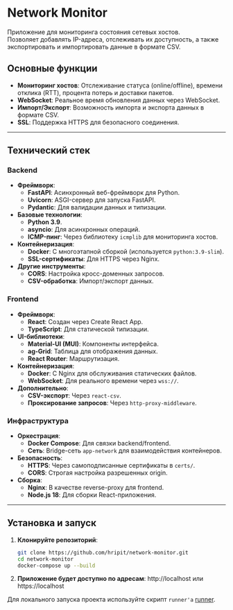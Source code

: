 # Network Monitor

Приложение для мониторинга состояния сетевых хостов.  
Позволяет добавлять IP-адреса, отслеживать их доступность, а также экспортировать и импортировать данные в формате CSV.

## Основные функции

- **Мониторинг хостов**: Отслеживание статуса (online/offline), времени отклика (RTT), процента потерь и доставки пакетов.
- **WebSocket**: Реальное время обновления данных через WebSocket.
- **Импорт/Экспорт**: Возможность импорта и экспорта данных в формате CSV.
- **SSL**: Поддержка HTTPS для безопасного соединения.

---

## Технический стек

### Backend
- **Фреймворк**:
  - **FastAPI**: Асинхронный веб-фреймворк для Python.
  - **Uvicorn**: ASGI-сервер для запуска FastAPI.
  - **Pydantic**: Для валидации данных и типизации.
- **Базовые технологии**:
  - **Python 3.9**.
  - **asyncio**: Для асинхронных операций.
  - **ICMP-пинг**: Через библиотеку `icmplib` для мониторинга хостов.
- **Контейнеризация**:
  - **Docker**: С многоэтапной сборкой (используется `python:3.9-slim`).
  - **SSL-сертификаты**: Для HTTPS через Nginx.
- **Другие инструменты**:
  - **CORS**: Настройка кросс-доменных запросов.
  - **CSV-обработка**: Импорт/экспорт данных.

### Frontend
- **Фреймворк**:
  - **React**: Создан через Create React App.
  - **TypeScript**: Для статической типизации.
- **UI-библиотеки**:
  - **Material-UI (MUI)**: Компоненты интерфейса.
  - **ag-Grid**: Таблица для отображения данных.
  - **React Router**: Маршрутизация.
- **Контейнеризация**:
  - **Docker**: С Nginx для обслуживания статических файлов.
  - **WebSocket**: Для реального времени через `wss://`.
- **Дополнительно**:
  - **CSV-экспорт**: Через `react-csv`.
  - **Проксирование запросов**: Через `http-proxy-middleware`.

### Инфраструктура
- **Оркестрация**:
  - **Docker Compose**: Для связки backend/frontend.
  - **Сеть**: Bridge-сеть `app-network` для взаимодействия контейнеров.
- **Безопасность**:
  - **HTTPS**: Через самоподписанные сертификаты в `certs/`.
  - **CORS**: Строгая настройка разрешенных origin.
- **Сборка**:
  - **Nginx**: В качестве reverse-proxy для frontend.
  - **Node.js 18**: Для сборки React-приложения.

---

## Установка и запуск

1. **Клонируйте репозиторий**:
   ```bash
   git clone https://github.com/hripit/network-monitor.git
   cd network-monitor
   docker-compose up --build
2. **Приложение будет доступно по адресам**:
   http://localhost  или https://localhost

Для локального запуска проекта используйте скрипт `runner'a` [runner](https://github.com/hripit/network-monitor/blob/main/runner.cmd).
